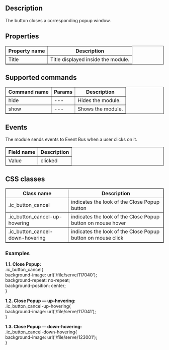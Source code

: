 ## Description
The button closes a corresponding popup window.

## Properties

<table border='1'>
    <tr>
        <th>Property name</th>
        <th>Description</th>
    </tr>
    <tr>
        <td>Title</td>
        <td>Title displayed inside the module.</td>
    </tr>
</table>

## Supported commands

<table border='1'>
<tbody>
    <tr>
        <th>Command name</th>
        <th>Params</th> 
        <th>Description</th> 
    </tr>
    <tr>
        <td>hide</td>
        <td>---</td>
        <td>Hides the module.</td>
    </tr>
    <tr>
        <td>show</td>
        <td>---</td>
        <td>Shows the module.</td>
    </tr>
</tbody>
</table>

## Events
The module sends events to Event Bus when a user clicks on it.

<table border='1'>
<tbody>
    <tr>
        <th>Field name</th>
        <th>Description</th>
    </tr>
    <tr>
        <tr>
            <td>Value</td>
            <td>clicked</td>
        </tr>
    </tr>
</tbody>
</table>

## CSS classes

<table border="1">
  <tbody>
    <tr>
      <th style="width: 300px;">Class
name</th>
      <th style="width: 843px;">Description</th>
    </tr>
    <tr>
      <td style="width: 300px;">.ic_button_cancel</td>
      <td style="width: 843px;">indicates the look of the Close Popup button</td>
    </tr>
    <tr>
      <td style="width: 300px;">.ic_button_cancel-up-hovering</td>
      <td style="width: 843px;">indicates the look of the Close Popup button on mouse hover</td>
    </tr>
    <tr>
      <td style="width: 300px;">.ic_button_cancel-down-hovering</td>
      <td style="width: 843px;">indicates the look of the Close Popup button on mouse click</td>
    </tr>
  </tbody>
</table>

### Examples

**1.1. Close Popup:**  
.ic_button_cancel{  
background-image: url('/file/serve/117040');  
background-repeat: no-repeat;  
background-position: center;  
} 

**1.2. Close Popup — up-hovering:**  
.ic_button_cancel-up-hovering{  
background-image: url('/file/serve/117041');  
}

**1.3. Close Popup — down-hovering:**  
.ic_button_cancel-down-hovering{  
background-image: url('/file/serve/123001');  
}
     